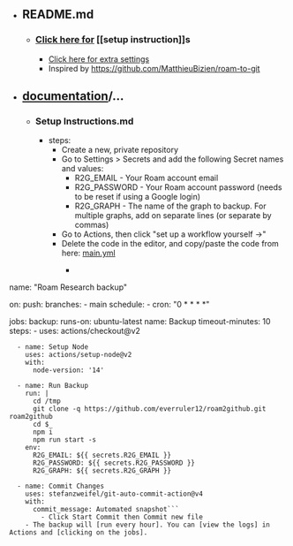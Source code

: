 - ## README.md
    - ### [Click here for](https://github.com/everruler12/roam2github/blob/main/documentation/Setup%20Instructions.md) [[setup instruction]]s
        - [Click here for extra settings](https://github.com/everruler12/roam2github/blob/main/documentation/Settings%20for%20main.yml.md)
        - Inspired by https://github.com/MatthieuBizien/roam-to-git
- ## [documentation](https://github.com/everruler12/roam2github/tree/main/documentation)/...
    - ### Setup Instructions.md
        - steps: 
            - Create a new, private repository
            - Go to Settings > Secrets and add the following Secret names and values:
                - R2G_EMAIL - Your Roam account email
                - R2G_PASSWORD - Your Roam account password (needs to be reset if using a Google login)
                - R2G_GRAPH - The name of the graph to backup. For multiple graphs, add on separate lines (or separate by commas)
            - Go to Actions, then click "set up a workflow yourself →"
            - Delete the code in the editor, and copy/paste the code from here: [main.yml](https://raw.githubusercontent.com/everruler12/roam2github-demo/main/.github/workflows/main.yml)
                - ```shell
name: "Roam Research backup"

on:
  push:
    branches:
      - main
  schedule:
      - cron: "0 * * * *"

jobs:
  backup:
    runs-on: ubuntu-latest
    name: Backup
    timeout-minutes: 10
    steps:
      - uses: actions/checkout@v2
      
      - name: Setup Node
        uses: actions/setup-node@v2
        with:
          node-version: '14'
      
      - name: Run Backup
        run: |
          cd /tmp
          git clone -q https://github.com/everruler12/roam2github.git roam2github
          cd $_
          npm i
          npm run start -s
        env:
          R2G_EMAIL: ${{ secrets.R2G_EMAIL }}
          R2G_PASSWORD: ${{ secrets.R2G_PASSWORD }}
          R2G_GRAPH: ${{ secrets.R2G_GRAPH }}

      - name: Commit Changes
        uses: stefanzweifel/git-auto-commit-action@v4
        with:
          commit_message: Automated snapshot```
            - Click Start Commit then Commit new file
        - The backup will [run every hour]. You can [view the logs] in Actions and [clicking on the jobs].
